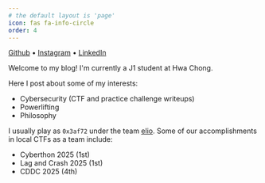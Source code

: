 ```yaml
---
# the default layout is 'page'
icon: fas fa-info-circle
order: 4
---
```


[Github](https://github.com/0x3af72) &bull; [Instagram](https://instagram.com/chen.yi.56) &bull; [LinkedIn](https://www.linkedin.com/in/ngchenyi/)

Welcome to my blog! I'm currently a J1 student at Hwa Chong.

Here I post about some of my interests:
- Cybersecurity (CTF and practice challenge writeups)
- Powerlifting
- Philosophy

I usually play as `0x3af72` under the team [elio](https://ctftime.org/team/306882/). Some of our accomplishments in local CTFs as a team include:
- Cyberthon 2025 (1st)
- Lag and Crash 2025 (1st)
- CDDC 2025 (4th)